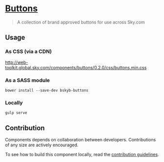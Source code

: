[Buttons](http://skyglobal.github.io/buttons/) 
========================

> A collection of brand approved buttons for use across Sky.com

## Usage

### As CSS (via a CDN)

http://web-toolkit.global.sky.com/components/buttons/0.2.0/css/buttons.min.css

### As a SASS module

`bower install --save-dev bskyb-buttons`

### Locally

`gulp serve`

## Contribution

Components depends on collaboration between developers. Contributions of any size are actively encouraged.

To see how to build this component locally, read the [contribution guidelines](CONTRIBUTING.md).

